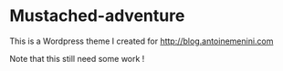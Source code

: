# Mustached-adventure

This is a Wordpress theme I created for http://blog.antoinemenini.com

Note that this still need some work !
